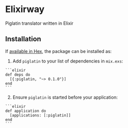 # Elixirway

Piglatin translator written in Elixir

## Installation

If [available in Hex](https://hex.pm/docs/publish), the package can be installed as:

  1. Add `piglatin` to your list of dependencies in `mix.exs`:

    ```elixir
    def deps do
      [{:piglatin, "~> 0.1.0"}]
    end
    ```

  2. Ensure `piglatin` is started before your application:

    ```elixir
    def application do
      [applications: [:piglatin]]
    end
    ```
